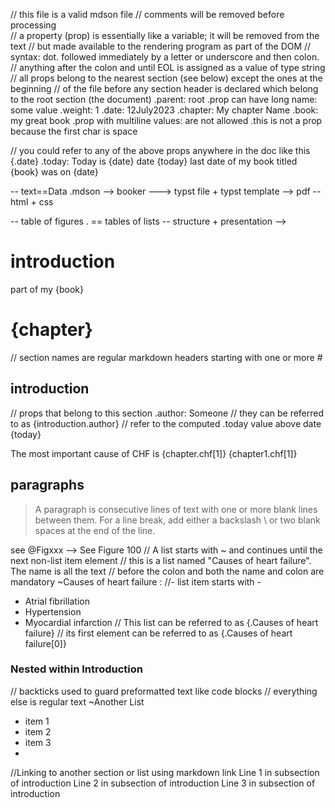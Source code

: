 // this file is a valid mdson file
// comments will be removed before processing	
// a property (prop) is essentially like a variable; it will be removed from the text
// but made available to the rendering program as part of the DOM
// syntax: dot. followed immediately by a letter or underscore and then colon.
// anything after the colon and until EOL is assigned as a value of type string
// all props belong to the nearest section (see below) except the ones at the beginning
// of the file before any section header is declared which belong to the root section (the document)
.parent: root 
.prop can have long name: some value
.weight: 1
.date: 12July2023
.chapter: My chapter Name 
.book: my great book
.prop with multiline values: are not allowed
 .this is not a prop because the first char is space

// you could refer to any of the above props anywhere in the doc like this {.date}
.today: Today is {date}
date {today}
last date of my book titled {book} was on {date}

-- text==Data .mdson --> booker ---> typst file + typst template --> pdf 
-- html + css

-- table of figures .
== tables of lists 
-- structure + presentation --> 

# introduction

part of my {book}
# {chapter}

// section names are regular markdown headers starting with one or more #
## introduction
// props that belong to this section
.author: Someone
// they can be referred to as {introduction.author}
// refer to the computed .today value above
date {today}

The most important cause of CHF is {chapter.chf[1]}
{chapter1.chf[1]} 
## paragraphs 
>A paragraph is consecutive lines of text with one or more blank lines between them.
>For a line break, add either a backslash \ or two blank spaces at the end of the line.

see @Figxxx --> See Figure 100 
// A list starts with ~ and continues until the next non-list item element 
// this is a list named "Causes of heart failure". The name is all the text
// before the colon and both the name and colon are mandatory
~Causes of heart failure <chf>:
//- list item starts with -
- Atrial fibrillation
- Hypertension
- Myocardial infarction
// This list can be referred to as {.Causes of heart failure}
// its first element can be referred to as {.Causes of heart failure[0]}

### Nested within Introduction
// backticks used to guard preformatted text like code blocks 
// everything else is regular text
~Another List
- item 1
- item 2
- item 3
- 
//Linking to another section or list using markdown link []()
Line 1 in subsection of introduction
Line 2 in subsection of introduction
Line 3 in subsection of introduction


